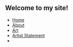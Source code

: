 ## Welcome to my site!
<!DOCTYPE html>
<html>
<head>
	<title>JaneseAnderson</title>
</head>
<body>
	<div class="container">
	<link rel="stylesheet" type="text/css" href="CSS/Style.css">
 <nav>
  <ul>
    <li><a href="ArtWebsite.html">Home</a></li>
    <li><a href="Sublime About page.html">About</a></li>
    <li><a href="ArtWebsiteportfoli.html">Art</a></li>
    <li><a href="ArtistStatement.html">Artist Statement</a><li>
  </ul>
</nav>

